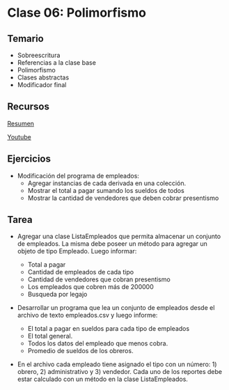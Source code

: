 
# Clase 06: Polimorfismo

## Temario

* Sobreescritura
* Referencias a la clase base
* Polimorfismo
* Clases abstractas
* Modificador final

## Recursos

[Resumen](https://xmind.app/m/sbuAHp)

[Youtube](https://youtu.be/PVZuFy90Af4)

## Ejercicios

* Modificación del programa de empleados:
   * Agregar instancias de cada derivada en una colección.
   * Mostrar el total a pagar sumando los sueldos de todos
   * Mostrar la cantidad de vendedores que deben cobrar presentismo

## Tarea

*  Agregar una clase ListaEmpleados que permita almacenar un
conjunto de empleados. La misma debe poseer un método para
agregar un objeto de tipo Empleado. Luego informar:
   * Total a pagar
   * Cantidad de empleados de cada tipo
   * Cantidad de vendedores que cobran presentismo
   * Los empleados que cobren más de 200000
   * Busqueda por legajo
  
* Desarrollar un programa que lea un conjunto de empleados desde el archivo de texto empleados.csv y luego informe:
   * El total a pagar en sueldos para cada tipo de empleados
   * El total general.
   * Todos los datos del empleado que menos cobra.
   * Promedio de sueldos de los obreros.

* En el archivo cada empleado tiene asignado el tipo con un
número: 1) obrero, 2) administrativo y 3) vendedor.
Cada uno de los reportes debe estar calculado con un método en
la clase ListaEmpleados.





